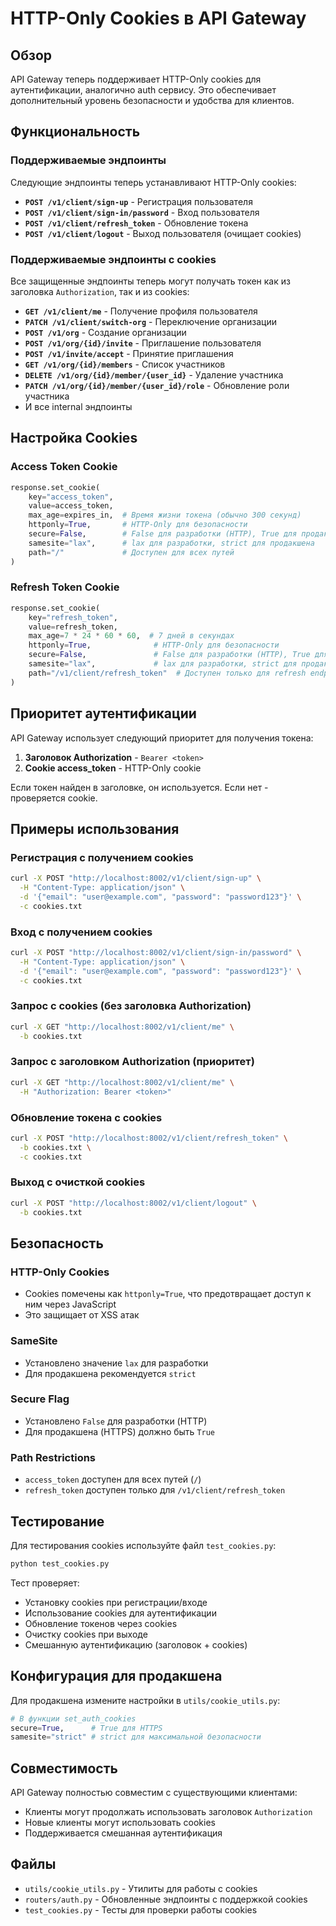 # HTTP-Only Cookies в API Gateway

## Обзор

API Gateway теперь поддерживает HTTP-Only cookies для аутентификации, аналогично auth сервису. Это обеспечивает дополнительный уровень безопасности и удобства для клиентов.

## Функциональность

### Поддерживаемые эндпоинты

Следующие эндпоинты теперь устанавливают HTTP-Only cookies:

- **`POST /v1/client/sign-up`** - Регистрация пользователя
- **`POST /v1/client/sign-in/password`** - Вход пользователя
- **`POST /v1/client/refresh_token`** - Обновление токена
- **`POST /v1/client/logout`** - Выход пользователя (очищает cookies)

### Поддерживаемые эндпоинты с cookies

Все защищенные эндпоинты теперь могут получать токен как из заголовка `Authorization`, так и из cookies:

- **`GET /v1/client/me`** - Получение профиля пользователя
- **`PATCH /v1/client/switch-org`** - Переключение организации
- **`POST /v1/org`** - Создание организации
- **`POST /v1/org/{id}/invite`** - Приглашение пользователя
- **`POST /v1/invite/accept`** - Принятие приглашения
- **`GET /v1/org/{id}/members`** - Список участников
- **`DELETE /v1/org/{id}/member/{user_id}`** - Удаление участника
- **`PATCH /v1/org/{id}/member/{user_id}/role`** - Обновление роли участника
- И все internal эндпоинты

## Настройка Cookies

### Access Token Cookie

```python
response.set_cookie(
    key="access_token",
    value=access_token,
    max_age=expires_in,  # Время жизни токена (обычно 300 секунд)
    httponly=True,       # HTTP-Only для безопасности
    secure=False,        # False для разработки (HTTP), True для продакшена (HTTPS)
    samesite="lax",      # lax для разработки, strict для продакшена
    path="/"             # Доступен для всех путей
)
```

### Refresh Token Cookie

```python
response.set_cookie(
    key="refresh_token", 
    value=refresh_token,
    max_age=7 * 24 * 60 * 60,  # 7 дней в секундах
    httponly=True,              # HTTP-Only для безопасности
    secure=False,               # False для разработки (HTTP), True для продакшена (HTTPS)
    samesite="lax",             # lax для разработки, strict для продакшена
    path="/v1/client/refresh_token"  # Доступен только для refresh endpoint
)
```

## Приоритет аутентификации

API Gateway использует следующий приоритет для получения токена:

1. **Заголовок Authorization** - `Bearer <token>`
2. **Cookie access_token** - HTTP-Only cookie

Если токен найден в заголовке, он используется. Если нет - проверяется cookie.

## Примеры использования

### Регистрация с получением cookies

```bash
curl -X POST "http://localhost:8002/v1/client/sign-up" \
  -H "Content-Type: application/json" \
  -d '{"email": "user@example.com", "password": "password123"}' \
  -c cookies.txt
```

### Вход с получением cookies

```bash
curl -X POST "http://localhost:8002/v1/client/sign-in/password" \
  -H "Content-Type: application/json" \
  -d '{"email": "user@example.com", "password": "password123"}' \
  -c cookies.txt
```

### Запрос с cookies (без заголовка Authorization)

```bash
curl -X GET "http://localhost:8002/v1/client/me" \
  -b cookies.txt
```

### Запрос с заголовком Authorization (приоритет)

```bash
curl -X GET "http://localhost:8002/v1/client/me" \
  -H "Authorization: Bearer <token>"
```

### Обновление токена с cookies

```bash
curl -X POST "http://localhost:8002/v1/client/refresh_token" \
  -b cookies.txt \
  -c cookies.txt
```

### Выход с очисткой cookies

```bash
curl -X POST "http://localhost:8002/v1/client/logout" \
  -b cookies.txt
```

## Безопасность

### HTTP-Only Cookies

- Cookies помечены как `httponly=True`, что предотвращает доступ к ним через JavaScript
- Это защищает от XSS атак

### SameSite

- Установлено значение `lax` для разработки
- Для продакшена рекомендуется `strict`

### Secure Flag

- Установлено `False` для разработки (HTTP)
- Для продакшена (HTTPS) должно быть `True`

### Path Restrictions

- `access_token` доступен для всех путей (`/`)
- `refresh_token` доступен только для `/v1/client/refresh_token`

## Тестирование

Для тестирования cookies используйте файл `test_cookies.py`:

```bash
python test_cookies.py
```

Тест проверяет:
- Установку cookies при регистрации/входе
- Использование cookies для аутентификации
- Обновление токенов через cookies
- Очистку cookies при выходе
- Смешанную аутентификацию (заголовок + cookies)

## Конфигурация для продакшена

Для продакшена измените настройки в `utils/cookie_utils.py`:

```python
# В функции set_auth_cookies
secure=True,      # True для HTTPS
samesite="strict" # strict для максимальной безопасности
```

## Совместимость

API Gateway полностью совместим с существующими клиентами:
- Клиенты могут продолжать использовать заголовок `Authorization`
- Новые клиенты могут использовать cookies
- Поддерживается смешанная аутентификация

## Файлы

- `utils/cookie_utils.py` - Утилиты для работы с cookies
- `routers/auth.py` - Обновленные эндпоинты с поддержкой cookies
- `test_cookies.py` - Тесты для проверки работы cookies

